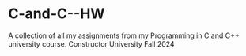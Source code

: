 # C-and-C--HW
A collection of all my assignments from my Programming in C and C++ university course. Constructor University Fall 2024 
